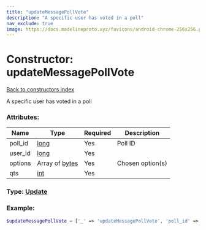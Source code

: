 ```yaml
---
title: "updateMessagePollVote"
description: "A specific user has voted in a poll"
nav_exclude: true
image: https://docs.madelineproto.xyz/favicons/android-chrome-256x256.png
---
```

# Constructor: updateMessagePollVote  
[Back to constructors index](index.md)



A specific user has voted in a poll

### Attributes:

| Name     |    Type       | Required | Description |
|----------|---------------|----------|-------------|
|poll\_id|[long](../types/long.md) | Yes|Poll ID|
|user\_id|[long](../types/long.md) | Yes|
|options|Array of [bytes](../types/bytes.md) | Yes|Chosen option(s)|
|qts|[int](../types/int.md) | Yes|



### Type: [Update](../types/Update.md)


### Example:

```php
$updateMessagePollVote = ['_' => 'updateMessagePollVote', 'poll_id' => long, 'user_id' => long, 'options' => ['bytes', 'bytes'], 'qts' => int];
```  
